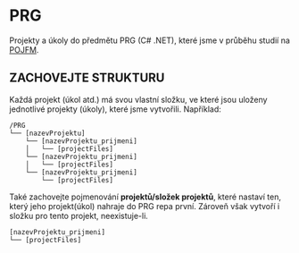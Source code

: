 # PRG
Projekty a úkoly do předmětu PRG (C# .NET), které jsme v průběhu studií na [POJFM](https://pojfm.cz/).  

## ZACHOVEJTE STRUKTURU
Každá projekt (úkol atd.) má svou vlastní složku, ve které jsou uloženy jednotlivé projekty (úkoly), které jsme vytvořili. Například:
```
/PRG  
└── [nazevProjektu]
    └── [nazevProjektu_prijmeni]
    │   └── [projectFiles]
    └── [nazevProjektu_prijmeni]
    │   └── [projectFiles]
    └── [nazevProjektu_prijmeni]
        └── [projectFiles]
```
Také zachovejte pojmenování **projektů/složek projektů**, které nastaví ten, který jeho projekt(úkol) nahraje do PRG repa první. Zároveň však vytvoří i složku pro tento projekt, neexistuje-li.
```
[nazevProjektu_prijmeni]
└── [projectFiles]
```

